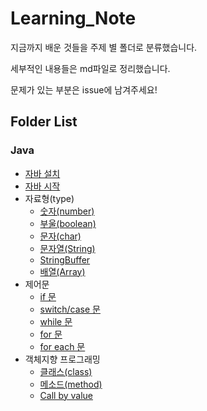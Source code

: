 # Learning_Note

지금까지 배운 것들을 주제 별 폴더로 분류했습니다.

세부적인 내용들은 md파일로 정리했습니다.

문제가 있는 부분은 issue에 남겨주세요!

## Folder List

### Java

* [자바 설치](Java/1_installJava/installJava.md)
* [자바 시작](Java/2_startJava/startJava.md)
* 자료형(type)
  * [숫자(number)](Java/3_type/1_number/number.md)
  * [부울(boolean)](Java/3_type/2_boolean/boolean.md)
  * [문자(char)](Java/3_type/3_char/char.md)
  * [문자열(String)](Java/3_type/4_string/string.md)
  * [StringBuffer](Java/3_type/5_stringBuffer/stringBuffer.md)
  * [배열(Array)](Java/3_type/6_array/array.md)
* 제어문
  * [if 문](Java/4_controlStatement/1_if/if.md)
  * [switch/case 문](Java/4_controlStatement/2_switch_case/switch_case.md)
  * [while 문](Java/4_controlStatement/3_while/while.md)
  * [for 문](Java/4_controlStatement/4_for/for.md)
  * [for each 문](Java/4_controlStatement/5_for_each/for_each.md)
* 객체지향 프로그래밍
  * [클래스(class)](Java/5_objectOrientedProgramming/1_class/class.md)
  * [메소드(method)](Java/5_objectOrientedProgramming/2_method/method.md)
  * [Call by value](Java\5_objectOrientedProgramming\3_call_by_value\call_by_value.md)
